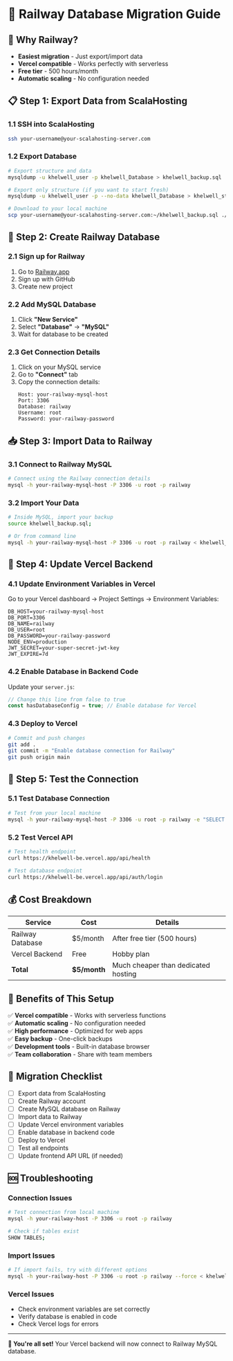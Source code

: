 # 🚂 Railway Database Migration Guide

## 🎯 Why Railway?
- **Easiest migration** - Just export/import data
- **Vercel compatible** - Works perfectly with serverless
- **Free tier** - 500 hours/month
- **Automatic scaling** - No configuration needed

## 📋 Step 1: Export Data from ScalaHosting

### 1.1 SSH into ScalaHosting
```bash
ssh your-username@your-scalahosting-server.com
```

### 1.2 Export Database
```bash
# Export structure and data
mysqldump -u khelwell_user -p khelwell_Database > khelwell_backup.sql

# Export only structure (if you want to start fresh)
mysqldump -u khelwell_user -p --no-data khelwell_Database > khelwell_structure.sql

# Download to your local machine
scp your-username@your-scalahosting-server.com:~/khelwell_backup.sql ./
```

## 🚂 Step 2: Create Railway Database

### 2.1 Sign up for Railway
1. Go to [Railway.app](https://railway.app)
2. Sign up with GitHub
3. Create new project

### 2.2 Add MySQL Database
1. Click **"New Service"**
2. Select **"Database"** → **"MySQL"**
3. Wait for database to be created

### 2.3 Get Connection Details
1. Click on your MySQL service
2. Go to **"Connect"** tab
3. Copy the connection details:
   ```
   Host: your-railway-mysql-host
   Port: 3306
   Database: railway
   Username: root
   Password: your-railway-password
   ```

## 📥 Step 3: Import Data to Railway

### 3.1 Connect to Railway MySQL
```bash
# Connect using the Railway connection details
mysql -h your-railway-mysql-host -P 3306 -u root -p railway
```

### 3.2 Import Your Data
```bash
# Inside MySQL, import your backup
source khelwell_backup.sql;

# Or from command line
mysql -h your-railway-mysql-host -P 3306 -u root -p railway < khelwell_backup.sql
```

## 🔧 Step 4: Update Vercel Backend

### 4.1 Update Environment Variables in Vercel
Go to your Vercel dashboard → Project Settings → Environment Variables:

```env
DB_HOST=your-railway-mysql-host
DB_PORT=3306
DB_NAME=railway
DB_USER=root
DB_PASSWORD=your-railway-password
NODE_ENV=production
JWT_SECRET=your-super-secret-jwt-key
JWT_EXPIRE=7d
```

### 4.2 Enable Database in Backend Code
Update your `server.js`:

```javascript
// Change this line from false to true
const hasDatabaseConfig = true; // Enable database for Vercel
```

### 4.3 Deploy to Vercel
```bash
# Commit and push changes
git add .
git commit -m "Enable database connection for Railway"
git push origin main
```

## 🧪 Step 5: Test the Connection

### 5.1 Test Database Connection
```bash
# Test from your local machine
mysql -h your-railway-mysql-host -P 3306 -u root -p railway -e "SELECT 1 as test;"
```

### 5.2 Test Vercel API
```bash
# Test health endpoint
curl https://khelwell-be.vercel.app/api/health

# Test database endpoint
curl https://khelwell-be.vercel.app/api/auth/login
```

## 💰 Cost Breakdown

| Service | Cost | Details |
|---------|------|---------|
| Railway Database | $5/month | After free tier (500 hours) |
| Vercel Backend | Free | Hobby plan |
| **Total** | **$5/month** | Much cheaper than dedicated hosting |

## 🎯 Benefits of This Setup

✅ **Vercel compatible** - Works with serverless functions  
✅ **Automatic scaling** - No configuration needed  
✅ **High performance** - Optimized for web apps  
✅ **Easy backup** - One-click backups  
✅ **Development tools** - Built-in database browser  
✅ **Team collaboration** - Share with team members  

## 🔄 Migration Checklist

- [ ] Export data from ScalaHosting
- [ ] Create Railway account
- [ ] Create MySQL database on Railway
- [ ] Import data to Railway
- [ ] Update Vercel environment variables
- [ ] Enable database in backend code
- [ ] Deploy to Vercel
- [ ] Test all endpoints
- [ ] Update frontend API URL (if needed)

## 🆘 Troubleshooting

### Connection Issues
```bash
# Test connection from local machine
mysql -h your-railway-host -P 3306 -u root -p railway

# Check if tables exist
SHOW TABLES;
```

### Import Issues
```bash
# If import fails, try with different options
mysql -h your-railway-host -P 3306 -u root -p railway --force < khelwell_backup.sql
```

### Vercel Issues
- Check environment variables are set correctly
- Verify database is enabled in code
- Check Vercel logs for errors

---

**🎉 You're all set!** Your Vercel backend will now connect to Railway MySQL database. 